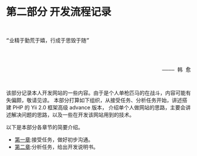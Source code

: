 # 第二部分 开发流程记录

<pre>
<p>
“业精于勤荒于嬉，行成于思毁于随”
</p>
<p style="text-align: right;">
———— 韩 愈
</p>
</pre>

该部分记录本人开发网站的一些内容。由于是个人单枪匹马的在战斗，内容可能有失偏颇，敬请见谅。
本部分打算如下组织，从接受任务、分析任务开始，讲述搭建 PHP 的 Yii 2.0 框架高级 advance 版本，
介绍单个人做网站的思路，主要会讲述解决问题的思路，以及一些在开发该网站用到的技术。

以下是本部分各章节的简要介绍。

+ [第一章](./ch-2-01.md):接受任务，做好初步沟通。
+ [第二章](./ch-2-02.md):分析任务，给出开发说明书。
